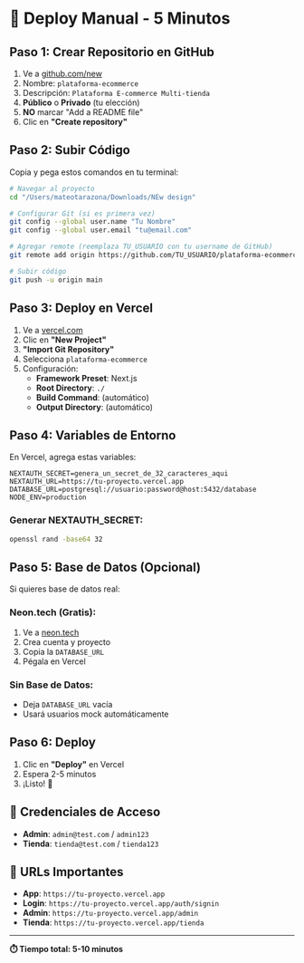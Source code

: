 # 🚀 Deploy Manual - 5 Minutos

## Paso 1: Crear Repositorio en GitHub
1. Ve a [github.com/new](https://github.com/new)
2. Nombre: `plataforma-ecommerce`
3. Descripción: `Plataforma E-commerce Multi-tienda`
4. **Público** o **Privado** (tu elección)
5. **NO** marcar "Add a README file"
6. Clic en **"Create repository"**

## Paso 2: Subir Código
Copia y pega estos comandos en tu terminal:

```bash
# Navegar al proyecto
cd "/Users/mateotarazona/Downloads/NEw design"

# Configurar Git (si es primera vez)
git config --global user.name "Tu Nombre"
git config --global user.email "tu@email.com"

# Agregar remote (reemplaza TU_USUARIO con tu username de GitHub)
git remote add origin https://github.com/TU_USUARIO/plataforma-ecommerce.git

# Subir código
git push -u origin main
```

## Paso 3: Deploy en Vercel
1. Ve a [vercel.com](https://vercel.com)
2. Clic en **"New Project"**
3. **"Import Git Repository"**
4. Selecciona `plataforma-ecommerce`
5. Configuración:
   - **Framework Preset**: Next.js
   - **Root Directory**: `./`
   - **Build Command**: (automático)
   - **Output Directory**: (automático)

## Paso 4: Variables de Entorno
En Vercel, agrega estas variables:

```env
NEXTAUTH_SECRET=genera_un_secret_de_32_caracteres_aqui
NEXTAUTH_URL=https://tu-proyecto.vercel.app
DATABASE_URL=postgresql://usuario:password@host:5432/database
NODE_ENV=production
```

### Generar NEXTAUTH_SECRET:
```bash
openssl rand -base64 32
```

## Paso 5: Base de Datos (Opcional)
Si quieres base de datos real:

### Neon.tech (Gratis):
1. Ve a [neon.tech](https://neon.tech)
2. Crea cuenta y proyecto
3. Copia la `DATABASE_URL`
4. Pégala en Vercel

### Sin Base de Datos:
- Deja `DATABASE_URL` vacía
- Usará usuarios mock automáticamente

## Paso 6: Deploy
1. Clic en **"Deploy"** en Vercel
2. Espera 2-5 minutos
3. ¡Listo! 🎉

## 🔐 Credenciales de Acceso
- **Admin**: `admin@test.com` / `admin123`
- **Tienda**: `tienda@test.com` / `tienda123`

## 📱 URLs Importantes
- **App**: `https://tu-proyecto.vercel.app`
- **Login**: `https://tu-proyecto.vercel.app/auth/signin`
- **Admin**: `https://tu-proyecto.vercel.app/admin`
- **Tienda**: `https://tu-proyecto.vercel.app/tienda`

---

**⏱️ Tiempo total: 5-10 minutos**